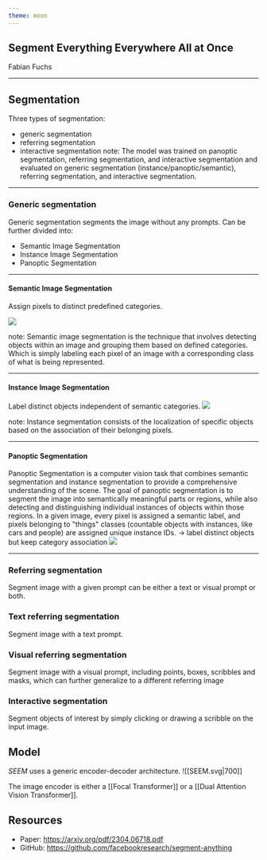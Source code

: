 ```yaml
---
theme: moon
---
```



## Segment Everything Everywhere All at Once 


Fabian Fuchs

---
## Segmentation

Three types of segmentation:
 - generic segmentation
 - referring segmentation
 - interactive segmentation
note: The model was trained on panoptic segmentation, referring segmentation, and interactive segmentation and evaluated on generic segmentation (instance/panoptic/semantic), referring segmentation, and interactive segmentation.
---
### Generic  segmentation

Generic segmentation segments the image without any prompts. Can be further divided into:
- Semantic Image Segmentation
- Instance Image Segmentation
- Panoptic Segmentation

---
#### Semantic Image Segmentation

Assign pixels to distinct predefined categories.

![](https://cdn.labellerr.com/semantic%20segmentation/Semantic%20segmentation.webp)

note: Semantic image segmentation is the technique that involves detecting objects within an image and grouping them based on defined categories. Which is simply labeling each pixel of an image with a corresponding class of what is being represented.

---
#### Instance Image Segmentation

Label distinct objects independent of semantic categories.
![](https://cdn.labellerr.com/semantic%20segmentation/Instance%20Segmentation.webp)

note: Instance segmentation consists of the localization of specific objects based on the association of their belonging pixels. 

---
#### Panoptic Segmentation

Panoptic Segmentation is a computer vision task that combines semantic segmentation and instance segmentation to provide a comprehensive understanding of the scene. The goal of panoptic segmentation is to segment the image into semantically meaningful parts or regions, while also detecting and distinguishing individual instances of objects within those regions. In a given image, every pixel is assigned a semantic label, and pixels belonging to "things" classes (countable objects with instances, like cars and people) are assigned unique instance IDs.
-> label distinct objects but keep category association
![](https://cdn.labellerr.com/semantic%20segmentation/Panoptic%20Segmentation.webp)

---

### Referring segmentation

Segment image with a given prompt can be either a text or visual prompt or both.

### Text referring segmentation

Segment image with a text prompt.

### Visual referring segmentation

Segment image with a visual prompt, including points, boxes, scribbles and masks, which can
further generalize to a different referring image

### Interactive segmentation

Segment objects of interest by simply clicking or drawing a scribble on the input image.

## Model

*SEEM* uses a generic encoder-decoder architecture. 
![[SEEM.svg|700]]

The image encoder is either a [[Focal Transformer]] or a [[Dual Attention Vision Transformer]].


## Resources
- Paper: https://arxiv.org/pdf/2304.06718.pdf
- GitHub: https://github.com/facebookresearch/segment-anything